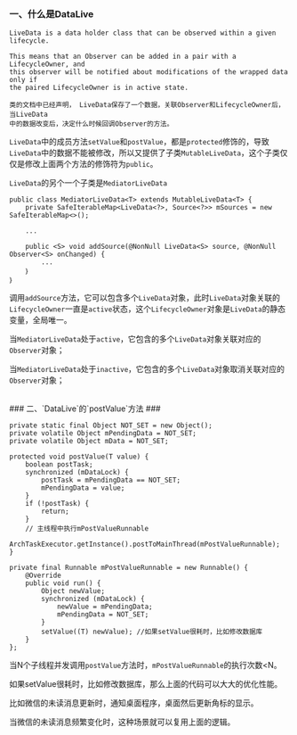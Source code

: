 ### 一、什么是DataLive ###
    LiveData is a data holder class that can be observed within a given lifecycle.

    This means that an Observer can be added in a pair with a LifecycleOwner, and
	this observer will be notified about modifications of the wrapped data only if
	the paired LifecycleOwner is in active state.

	类的文档中已经声明， LiveData保存了一个数据，关联Observer和LifecycleOwner后，当LiveData
	中的数据改变后，决定什么时候回调Observer的方法。

`LiveData`中的成员方法`setValue`和`postValue`，都是`protected`修饰的，导致`LiveData`中的数据不能被修改，所以又提供了子类`MutableLiveData`，这个子类仅仅是修改上面两个方法的修饰符为`public`。

`LiveData`的另个一个子类是`MediatorLiveData`

    public class MediatorLiveData<T> extends MutableLiveData<T> {
		private SafeIterableMap<LiveData<?>, Source<?>> mSources = new SafeIterableMap<>();

		...

		public <S> void addSource(@NonNull LiveData<S> source, @NonNull Observer<S> onChanged) {
			...
		｝
	｝
调用`addSource`方法，它可以包含多个`LiveData`对象，此时`LiveData`对象关联的`LifecycleOwner`一直是`active`状态，这个`LifecycleOwner`对象是`LiveData`的静态变量，全局唯一。

当`MediatorLiveData`处于`active`，它包含的多个`LiveData`对象关联对应的`Observer`对象；

当`MediatorLiveData`处于`inactive`，它包含的多个`LiveData`对象取消关联对应的`Observer`对象；

<br/>
### 二、`DataLive`的`postValue`方法 ###

	private static final Object NOT_SET = new Object();
	private volatile Object mPendingData = NOT_SET;		
	private volatile Object mData = NOT_SET;

	protected void postValue(T value) {
        boolean postTask;
        synchronized (mDataLock) {
            postTask = mPendingData == NOT_SET;
            mPendingData = value;
        }
        if (!postTask) {
            return;
        }
		// 主线程中执行mPostValueRunnable
        ArchTaskExecutor.getInstance().postToMainThread(mPostValueRunnable);
    }

	private final Runnable mPostValueRunnable = new Runnable() {
        @Override
        public void run() {
            Object newValue;
            synchronized (mDataLock) {
                newValue = mPendingData;
                mPendingData = NOT_SET;
            }
            setValue((T) newValue); //如果setValue很耗时，比如修改数据库
        }
    };

当N个子线程并发调用`postValue`方法时，`mPostValueRunnable`的执行次数<N。

如果setValue很耗时，比如修改数据库，那么上面的代码可以大大的优化性能。

比如微信的未读消息更新时，通知桌面程序，桌面然后更新角标的显示。

当微信的未读消息频繁变化时，这种场景就可以复用上面的逻辑。